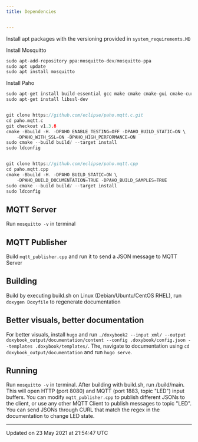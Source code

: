```yaml
---
title: Dependencies


---
```





Install apt packages with the versioning provided in `system_requirements.MD`

Install Mosquitto



```cpp
sudo apt-add-repository ppa:mosquitto-dev/mosquitto-ppa
sudo apt update
sudo apt install mosquitto
```

Install Paho



```cpp
sudo apt-get install build-essential gcc make cmake cmake-gui cmake-curses-gui
sudo apt-get install libssl-dev


git clone https://github.com/eclipse/paho.mqtt.c.git
cd paho.mqtt.c
git checkout v1.3.8
cmake -Bbuild -H. -DPAHO_ENABLE_TESTING=OFF -DPAHO_BUILD_STATIC=ON \
    -DPAHO_WITH_SSL=ON -DPAHO_HIGH_PERFORMANCE=ON
sudo cmake --build build/ --target install
sudo ldconfig


git clone https://github.com/eclipse/paho.mqtt.cpp
cd paho.mqtt.cpp
cmake -Bbuild -H. -DPAHO_BUILD_STATIC=ON \
    -DPAHO_BUILD_DOCUMENTATION=TRUE -DPAHO_BUILD_SAMPLES=TRUE
sudo cmake --build build/ --target install
sudo ldconfig
```


## MQTT Server

Run `mosquitto -v` in terminal


## MQTT Publisher

Build `mqtt_publisher.cpp` and run it to send a JSON message to MQTT Server


## Building

Build by executing build.sh on Linux (Debian/Ubuntu/CentOS RHEL), run `doxygen Doxyfile` to regenerate documentation


## Better visuals, better documentation

For better visuals, install `hugo` and run `./doxybook2 --input xml/ --output doxybook_output/documentation/content --config .doxybook/config.json --templates .doxybook/templates/`. The, navigate to documentation using `cd doxybook_output/documentation` and run `hugo serve`.


## Running

Run `mosquitto -v` in terminal. After building with build.sh, run /build/main. This will open HTTP (port 8080) and MQTT (port 1883, topic "LED") input buffers. You can modify `mqtt_publisher.cpp` to publish different JSONs to the client, or use any other MQTT Client to publish messages to topic "LED". You can send JSONs through CURL that match the regex in the documentation to change LED state. 

-------------------------------

Updated on 23 May 2021 at 21:54:47 UTC
